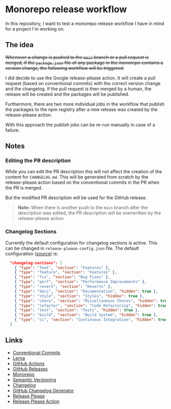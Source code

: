 # Monorepo release workflow

In this repository, I want to test a monorepo release workflow I have in mind for a project I'm working on.

## The idea

~~Whenever a change is pushed to the `main` branch or a pull request is merged, if the `package.json` file of any package in the monorepo contains a version change, the following workflow will be triggered.~~

I did decide to use the Google release-please action. It will create a pull request (based on conventional commits) with the correct version change and the changelog. If the pull request is then merged by a human, the release will be created and the packages will be published.

Furthermore, there are two more individual jobs in the workflow that publish the packages to the npm registry after a new release was created by the release-please action.

With this approach the publish jobs can be re-run manually in case of a failure.

## Notes

### Editing the PR description

While you can edit the PR description this will not affect the creation of the content for `CHANGELOG.md`. This will be generated from scratch by the release-please action based on the conventional commits in the PR when the PR is merged.

But the modified PR description will be used for the GitHub release.

> **Note:** When there is another push to the `main` branch after the description was edited, the PR description will be overwritten by the release-please action.

### Changelog Sections

Currently the default configuration for changelog sections is active. This can be changed in `release-please-config.json` file. The default configuration ([source](https://git.io/JqCZL)) is:

```json
  "changelog-sections": [
    { "type": "feat", "section": "Features" },
    { "type": "feature", "section": "Features" },
    { "type": "fix", "section": "Bug Fixes" },
    { "type": "perf", "section": "Performance Improvements" },
    { "type": "revert", "section": "Reverts" },
    { "type": "docs", "section": "Documentation", "hidden": true },
    { "type": "style", "section": "Styles", "hidden": true },
    { "type": "chore", "section": "Miscellaneous Chores", "hidden": true },
    { "type": "refactor", "section": "Code Refactoring", "hidden": true },
    { "type": "test", "section": "Tests", "hidden": true },
    { "type": "build", "section": "Build System", "hidden": true },
    { "type": "ci", "section": "Continuous Integration", "hidden": true }
  ]
```

## Links

- [Conventional Commits](https://www.conventionalcommits.org/)
- [Lerna](https://lerna.js.org/)
- [GitHub Actions](https://docs.github.com/en/actions)
- [GitHub Releases](https://docs.github.com/en/github/administering-a-repository/managing-releases-in-a-repository)
- [Monorepo](https://en.wikipedia.org/wiki/Monorepo)
- [Semantic Versioning](https://semver.org/)
- [Changelog](https://keepachangelog.com/en/1.0.0/)
- [GitHub Changelog Generator](https://github.com/github-changelog-generator/github-changelog-generator)
- [Release Please](https://github.com/googleapis/release-please)
- [Release Please Action](https://github.com/googleapis/release-please-action)
